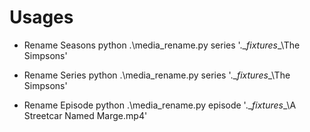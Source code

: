 # Usages
- Rename Seasons
python .\media_rename.py series '.\__fixtures__\The Simpsons\'

- Rename Series
python .\media_rename.py series '.\__fixtures__\The Simpsons\'

- Rename Episode
python .\media_rename.py episode '.\__fixtures__\A Streetcar Named Marge.mp4'